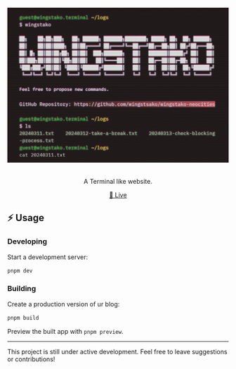<br>
<div align="center">
<a href="https://github.com/wingstako/wingstako-neocities">
<img src="https://raw.githubusercontent.com/wingstako/wingstako-neocities/main/wingstako-neocities.png" alt="wingstako-neocities-banner" /></a>
</div>
<br />

<p align="center"> A Terminal like website. </p> 
<p align="center">
<a href="https://wingstako.neocities.org">🚀 Live</a>

## ⚡️ Usage

### Developing

Start a development server:

```bash
pnpm dev
```

### Building

Create a production version of ur blog:

```bash
pnpm build
```

Preview the built app with `pnpm preview`.

<hr>
This project is still under active development. Feel free to leave suggestions or contributions!
